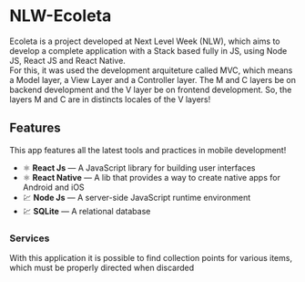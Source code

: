 # NLW-Ecoleta

Ecoleta is a project developed at Next Level Week (NLW), which aims to develop a complete application with a Stack based fully in JS, using Node JS, React JS and React Native.
<br/>
For this, it was used the development arquiteture called MVC, which means a Model layer, a View Layer and a Controller layer. The M and C layers be on backend development and the V layer be on frontend development. So, the layers M and C are in distincts locales of the V layers!


## Features

This app features all the latest tools and practices in mobile development!

- ⚛️ **React Js** — A JavaScript library for building user interfaces
- ⚛️ **React Native** — A lib that provides a way to create native apps for Android and iOS
- 💹 **Node Js** — A server-side JavaScript runtime environment
- 💹 **SQLite** — A relational database

### Services
With this application it is possible to find collection points for various items, which must be properly directed when discarded
